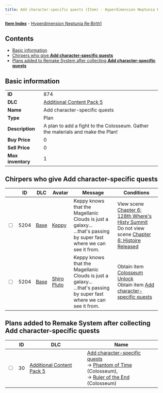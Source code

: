 ```yaml
---
title: Add character-specific quests (Item) - Hyperdimension Neptunia Re;Birth1
---
```


[**Item Index**](/neptunia/rb1/item/index.html) - [Hyperdimension Neptunia Re;Birth1](/neptunia/rb1)

## Contents

- [Basic information](#basic-information)
- [Chirpers who give **Add character-specific quests**](#chirpers-who-give-add-character-specific-quests)
- [Plans added to Remake System after collecting **Add character-specific quests**](#plans-added-to-remake-system-after-collecting-add-character-specific-quests)
## Basic information

|   |   |
| -- | -- |
| **ID** | 874 |
| **DLC** | [Additional Content Pack 5](/neptunia/rb1/dlc/14-pack5.html) |
| **Name** | Add character-specific quests |
| **Type** | Plan |
| **Description** | A plan to add a fight to the Colosseum. Gather the materials and make the Plan! |
| **Buy Price** | 0 |
| **Sell Price** | 0 |
| **Max inventory** | 1 |


## Chirpers who give **Add character-specific quests**

|    | ID | DLC | Avatar | Message | Conditions |
| -- | -- | --- | ------ | ------- | ---------- |
| <input type="checkbox" id="rb1-chirper-event-1-5204" class="trackbox" /> | 5204 | [Base](/neptunia/rb1/dlc/1-base.html) | [Keppy](/neptunia/rb1/undefined/1-258-keppy.html) | Keppy knows that the Magellanic Clouds is just a galaxy...<br />...that's passing by super fast where we can see it from. | View scene [Chapter 6: 128th Where's Histy Summit](/neptunia/rb1/scene/1-601-chapter-6-128th-wheres-histy-summit.html)<br />Do not view scene [Chapter 6: Histoire Released](/neptunia/rb1/scene/1-613-chapter-6-histoire-released.html) |
| <input type="checkbox" id="rb1-chirper-event-1-5204" class="trackbox" /> | 5204 | [Base](/neptunia/rb1/dlc/1-base.html) | [Shiro Pluto](/neptunia/rb1/undefined/1-254-shiro-pluto.html) | Keppy knows that the Magellanic Clouds is just a galaxy...<br />...that's passing by super fast where we can see it from. | Obtain item [Colosseum Unlock](/neptunia/rb1/item/1-683-colosseum-unlock.html)<br />Obtain item [Add character-specific quests](/neptunia/rb1/item/14-874-add-character-specific-quests.html) |


## Plans added to Remake System after collecting **Add character-specific quests**

|    | ID | DLC | Name |
| -- | -- | --- | ---- |
| <input type="checkbox" id="rb1-remake-14-30" class="trackbox" /> | 30 | [Additional Content Pack 5](/neptunia/rb1/dlc/14-pack5.html) | [Add character-specific quests](/neptunia/rb1/remake/14-30-add-character-specific-quests.html)<br /> → [Phantom of Time](/neptunia/rb1/quest/1-2031-phantom-of-time.html) (Colosseum),<br /> → [Ruler of the End](/neptunia/rb1/quest/1-2032-ruler-of-the-end.html) (Colosseum) |
